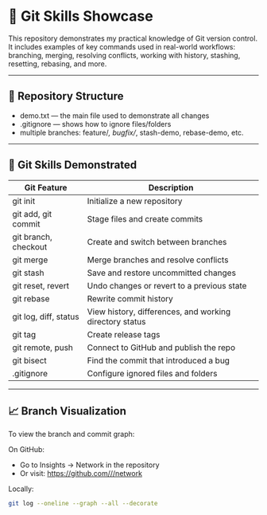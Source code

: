 # 🧠 Git Skills Showcase

This repository demonstrates my practical knowledge of Git version control. It includes examples of key commands used in real-world workflows: branching, merging, resolving conflicts, working with history, stashing, resetting, rebasing, and more.

---

## 📁 Repository Structure

- demo.txt — the main file used to demonstrate all changes
- .gitignore — shows how to ignore files/folders
- multiple branches: feature/*, bugfix/*, stash-demo, rebase-demo, etc.

---

## 🧩 Git Skills Demonstrated

| Git Feature                 | Description                                                        |
|----------------------------|--------------------------------------------------------------------|
| git init                 | Initialize a new repository                                       |
| git add, git commit    | Stage files and create commits                                    |
| git branch, checkout   | Create and switch between branches                                |
| git merge                | Merge branches and resolve conflicts                              |
| git stash                | Save and restore uncommitted changes                              |
| git reset, revert      | Undo changes or revert to a previous state                        |
| git rebase               | Rewrite commit history                                             |
| git log, diff, status| View history, differences, and working directory status           |
| git tag                  | Create release tags                                               |
| git remote, push       | Connect to GitHub and publish the repo                            |
| git bisect               | Find the commit that introduced a bug                             |
| .gitignore               | Configure ignored files and folders                               |

---

## 📈 Branch Visualization

To view the branch and commit graph:

On GitHub:
- Go to Insights → Network in the repository
- Or visit: [https://github.com/<your-username>/<repo-name>/network](https://github.com/BDR-BED/git-skills-showcase/network)

Locally:
```bash
git log --oneline --graph --all --decorate
